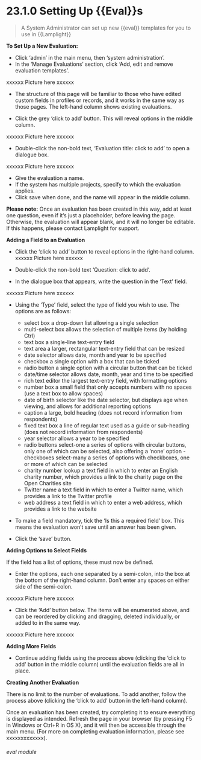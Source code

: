 # 23.1.0    Setting Up {{Eval}}s

> A System Administrator can set up new {{eval}} templates for you to use in {{Lamplight}}

**To Set Up a New Evaluation:**

- Click ‘admin’ in the main menu, then ‘system administration’.
- In the ‘Manage Evaluations’ section, click ‘Add, edit and remove evaluation templates’.
 
 xxxxxx Picture here xxxxxx
 
 
- The structure of this page will be familiar to those who have edited custom fields in profiles or records, and it works in the same way as those pages. The left-hand column shows existing evaluations.
 
- Click the grey ‘click to add’ button. This will reveal options in the middle column.
 
xxxxxx Picture here xxxxxx

- Double-click the non-bold text, ‘Evaluation title: click to add’ to open a dialogue box.

xxxxxx Picture here xxxxxx

- Give the evaluation a name.
- If the system has multiple projects, specify to which the evaluation applies.
- Click save when done, and the name will appear in the middle column.


**Please note:** Once an evaluation has been created in this way, add at least one question, even if it’s just a placeholder, before leaving the page. Otherwise, the evaluation will appear blank, and it will no longer be editable. If this happens, please contact Lamplight for support.


**Adding a Field to an Evaluation**

- Click the ‘click to add’ button to reveal options in the right-hand column.
xxxxxx Picture here xxxxxx

- Double-click the non-bold text ‘Question: click to add’.
- In the dialogue box that appears, write the question in the ‘Text’ field.

xxxxxx Picture here xxxxxx

- Using the ‘Type’ field, select the type of field you wish to use. The options are as follows:
   - select box a drop-down list allowing a single selection
   - multi-select box allows the selection of multiple items (by holding Ctrl)
   - text box a single-line text-entry field 
   - text area a larger, rectangular text-entry field that can be resized
   - date selector allows date, month and year to be specified
   - checkbox a single option with a box that can be ticked
   - radio button a single option with a circular button that can be ticked
   - date/time selector allows date, month, year and time to be specified
   - rich text editor the largest text-entry field, with formatting options
   - number box a small field that only accepts numbers with no spaces (use a text box to allow spaces)
   - date of birth selector like the date selector, but displays age when viewing, and allows for additional reporting options
   - caption a large, bold heading (does not record information from respondents)
   - fixed text box a line of regular text used as a guide or sub-heading (does not record information from respondents)
   - year selector allows a year to be specified
   - radio buttons select-one a series of options with circular buttons, only one of which can be selected, also offering a ‘none’ option
   -checkboxes select-many a series of options with checkboxes, one or more of which can be selected
   - charity number lookup a text field in which to enter an English charity number, which provides a link to the charity page on the Open Charities site
   - Twitter name a text field in which to enter a Twitter name, which provides a link to the Twitter profile
   - web address a text field in which to enter a web address, which provides a link to the website
       
- To make a field mandatory, tick the ‘Is this a required field’ box. This means the evaluation won’t save until an answer has been given.
- Click the ‘save’ button.


**Adding Options to Select Fields**

If the field has a list of options, these must now be defined.
- Enter the options, each one separated by a semi-colon, into the box at the bottom of the right-hand column. Don’t enter any spaces on either side of the semi-colon.

xxxxxx Picture here xxxxxx

- Click the ‘Add’ button below. The items will be enumerated above, and can be reordered by clicking and dragging, deleted individually, or added to in the same way.

xxxxxx Picture here xxxxxx


**Adding More Fields**

- Continue adding fields using the process above (clicking the ‘click to add’ button in the middle column) until the evaluation fields are all in place.


**Creating Another Evaluation**

There is no limit to the number of evaluations. To add another, follow the process above (clicking the ‘click to add’ button in the left-hand column).

Once an evaluation has been created, try completing it to ensure everything is displayed as intended. Refresh the page in your browser (by pressing F5 in Windows or Ctrl+R in OS X), and it will then be accessible through the main menu. (For more on completing evaluation information, please see xxxxxxxxxxxxx).


###### eval module

